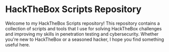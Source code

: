 # HackTheBox Scripts Repository

Welcome to my HackTheBox Scripts repository! This repository contains a collection of scripts and tools that I use for solving HackTheBox challenges and improving my skills in penetration testing and cybersecurity. Whether you're new to HackTheBox or a seasoned hacker, I hope you find something useful here.
